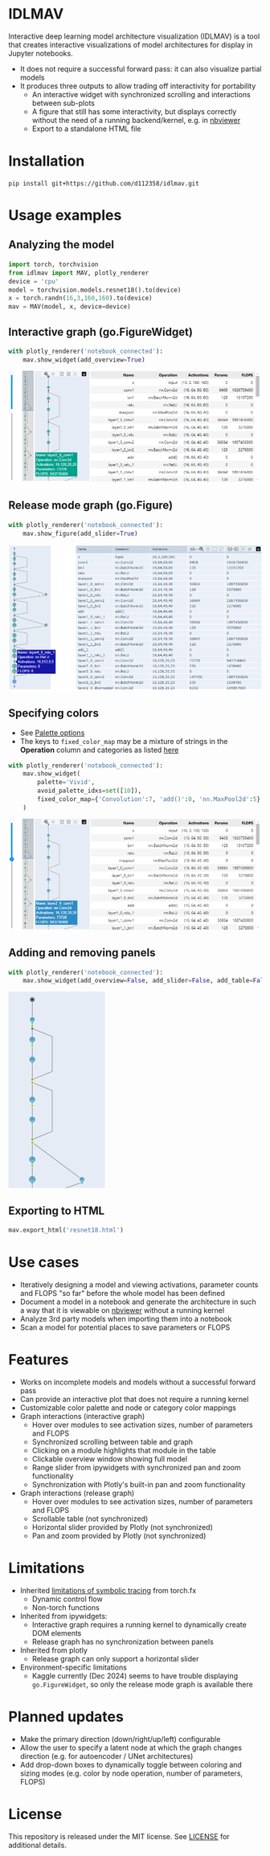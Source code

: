 # IDLMAV
Interactive deep learning model architecture visualization (IDLMAV) is a tool that creates interactive visualizations of model architectures for display in Jupyter notebooks.
* It does not require a successful forward pass: it can also visualize partial models
* It produces three outputs to allow trading off interactivity for portability
  - An interactive widget with synchronized scrolling and interactions between sub-plots
  - A figure that still has some interactivity, but displays correctly without the need of a running backend/kernel, e.g. in [nbviewer](https://nbviewer.org/)
  - Export to a standalone HTML file

# Installation

```
pip install git+https://github.com/d112358/idlmav.git
```

# Usage examples
## Analyzing the model
```python
import torch, torchvision
from idlmav import MAV, plotly_renderer
device = 'cpu'
model = torchvision.models.resnet18().to(device)
x = torch.randn(16,3,160,160).to(device)
mav = MAV(model, x, device=device)
```

## Interactive graph (go.FigureWidget)
```python
with plotly_renderer('notebook_connected'):
    mav.show_widget(add_overview=True)  
```
![alt text](images/example_interactive.png)

## Release mode graph (go.Figure)
```python
with plotly_renderer('notebook_connected'):
    mav.show_figure(add_slider=True)
```
![alt text](images/example_release.png)

## Specifying colors
* See [Palette options](https://plotly.com/python/discrete-color/#color-sequences-in-plotly-express)
* The keys to `fixed_color_map` may be a mixture of strings in the **Operation** column and categories as listed [here](https://pytorch.org/docs/stable/nn.html)
```python
with plotly_renderer('notebook_connected'):
    mav.show_widget(
        palette='Vivid',
        avoid_palette_idxs=set([10]),
        fixed_color_map={'Convolution':7, 'add()':0, 'nn.MaxPool2d':5}
    )
```
![alt text](images/example_user_colors.png)

## Adding and removing panels
```python
with plotly_renderer('notebook_connected'):
    mav.show_widget(add_overview=False, add_slider=False, add_table=False)    
```
![alt text](images/example_panels_off.png)

## Exporting to HTML
```python
mav.export_html('resnet18.html')
```

# Use cases
* Iteratively designing a model and viewing activations, parameter counts and FLOPS "so far" before the whole model has been defined
* Document a model in a notebook and generate the architecture in such a way that it is viewable on [nbviewer](https://nbviewer.org/) without a running kernel
* Analyze 3rd party models when importing them into a notebook
* Scan a model for potential places to save parameters or FLOPS

# Features
* Works on incomplete models and models without a successful forward pass
* Can provide an interactive plot that does not require a running kernel
* Customizable color palette and node or category color mappings
* Graph interactions (interactive graph)
  - Hover over modules to see activation sizes, number of parameters and FLOPS
  - Synchronized scrolling between table and graph
  - Clicking on a module highlights that module in the table
  - Clickable overview window showing full model
  - Range slider from ipywidgets with synchronized pan and zoom functionality
  - Synchronization with Plotly's built-in pan and zoom functionality
* Graph interactions (release graph)
  - Hover over modules to see activation sizes, number of parameters and FLOPS
  - Scrollable table (not synchronized)
  - Horizontal slider provided by Plotly (not synchronized)
  - Pan and zoom provided by Plotly (not synchronized)

# Limitations
* Inherited [limitations of symbolic tracing](https://pytorch.org/docs/stable/fx.html#limitations-of-symbolic-tracing) from torch.fx
  - Dynamic control flow
  - Non-torch functions
* Inherited from ipywidgets:
  - Interactive graph requires a running kernel to dynamically create DOM elements
  - Release graph has no synchronization between panels
* Inherited from plotly
  - Release graph can only support a horizontal slider
* Environment-specific limitations
  - Kaggle currently (Dec 2024) seems to have trouble displaying `go.FigureWidget`, so only the release mode graph is available there

# Planned updates
* Make the primary direction (down/right/up/left) configurable
* Allow the user to specify a latent node at which the graph changes direction (e.g. for autoencoder / UNet architectures)
* Add drop-down boxes to dynamically toggle between coloring and sizing modes (e.g. color by node operation, number of parameters, FLOPS)

# License
This repository is released under the MIT license. See [LICENSE](LICENSE) for additional details.
